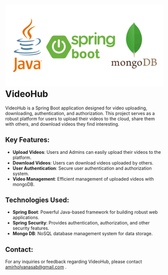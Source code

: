 # ![Spring Boot Logo](java-mongo.png) VideoHub

VideoHub is a Spring Boot application designed for video uploading, downloading, authentication, and authorization. This project serves as a robust platform for users to upload their videos to the cloud, share them with others, and download videos they find interesting.

## Key Features:

- **Upload Videos**: Users and Admins can easily upload their videos to the platform.
- **Download Videos**: Users can download videos uploaded by others.
- **User Authentication**: Secure user authentication and authorization system.
- **Video Management**: Efficient management of uploaded videos with mongoDB.


## Technologies Used:

- **Spring Boot**: Powerful Java-based framework for building robust web applications.
- **Spring Security**: Provides authentication, authorization, and other security features.
- **Mongo DB**: NoSQL database management system for data storage.


## Contact:

For any inquiries or feedback regarding VideoHub, please contact amirholyanasab@gmail.com .

